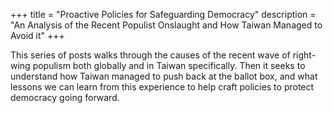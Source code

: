 +++
title = "Proactive Policies for Safeguarding Democracy"
description = "An Analysis of the Recent Populist Onslaught and How Taiwan Managed to Avoid it"
+++

This series of posts walks through the causes of the recent wave of right-wing populism both globally and in Taiwan specifically. Then it seeks to understand how Taiwan managed to push back at the ballot box, and what lessons we can learn from this experience to help craft policies to protect democracy going forward.